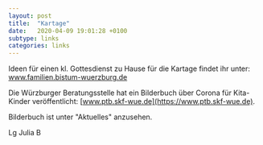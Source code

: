 ```yaml
---
layout: post
title:  "Kartage"
date:   2020-04-09 19:01:28 +0100
subtype: links
categories: links
---
```


Ideen für einen kl. Gottesdienst zu Hause für die Kartage findet ihr unter: www.familien.bistum-wuerzburg.de

Die Würzburger Beratungsstelle hat ein Bilderbuch über Corona für Kita-Kinder veröffentlicht: [www.ptb.skf-wue.de](https://www.ptb.skf-wue.de).

Bilderbuch ist unter "Aktuelles" anzusehen.

Lg Julia B